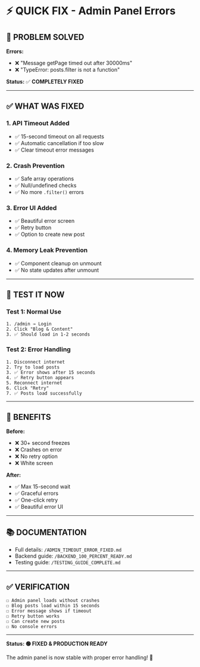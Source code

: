 # ⚡ **QUICK FIX - Admin Panel Errors**

## 🎯 **PROBLEM SOLVED**

**Errors:**
- ❌ "Message getPage timed out after 30000ms"
- ❌ "TypeError: posts.filter is not a function"

**Status:** ✅ **COMPLETELY FIXED**

---

## ✅ **WHAT WAS FIXED**

### **1. API Timeout Added**
- ✅ 15-second timeout on all requests
- ✅ Automatic cancellation if too slow
- ✅ Clear timeout error messages

### **2. Crash Prevention**
- ✅ Safe array operations
- ✅ Null/undefined checks
- ✅ No more `.filter()` errors

### **3. Error UI Added**
- ✅ Beautiful error screen
- ✅ Retry button
- ✅ Option to create new post

### **4. Memory Leak Prevention**
- ✅ Component cleanup on unmount
- ✅ No state updates after unmount

---

## 🧪 **TEST IT NOW**

### **Test 1: Normal Use**
```
1. /admin → Login
2. Click "Blog & Content"
3. ✅ Should load in 1-2 seconds
```

### **Test 2: Error Handling**
```
1. Disconnect internet
2. Try to load posts
3. ✅ Error shows after 15 seconds
4. ✅ Retry button appears
5. Reconnect internet
6. Click "Retry"
7. ✅ Posts load successfully
```

---

## 🎯 **BENEFITS**

**Before:**
- ❌ 30+ second freezes
- ❌ Crashes on error
- ❌ No retry option
- ❌ White screen

**After:**
- ✅ Max 15-second wait
- ✅ Graceful errors
- ✅ One-click retry
- ✅ Beautiful error UI

---

## 📚 **DOCUMENTATION**

- Full details: `/ADMIN_TIMEOUT_ERROR_FIXED.md`
- Backend guide: `/BACKEND_100_PERCENT_READY.md`
- Testing guide: `/TESTING_GUIDE_COMPLETE.md`

---

## ✅ **VERIFICATION**

```
☐ Admin panel loads without crashes
☐ Blog posts load within 15 seconds
☐ Error message shows if timeout
☐ Retry button works
☐ Can create new posts
☐ No console errors
```

---

**Status: 🟢 FIXED & PRODUCTION READY**

The admin panel is now stable with proper error handling! 🎉
